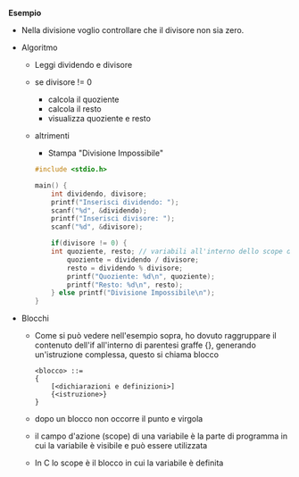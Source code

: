 **Esempio**

- Nella divisione voglio controllare che il divisore non sia zero.

- Algoritmo

  - Leggi dividendo e divisore

  - se divisore != 0

    - calcola il quoziente
    - calcola il resto
    - visualizza quoziente e resto

  - altrimenti

    - Stampa "Divisione Impossibile"

    ```c
    #include <stdio.h>
    
    main() {
    	int dividendo, divisore;
    	printf("Inserisci dividendo: ");
    	scanf("%d", &dividendo);
    	printf("Inserisci divisore: ");
    	scanf("%d", &divisore);
    
    	if(divisore != 0) {
        int quoziente, resto; // variabili all'interno dello scope del blocco
    		quoziente = dividendo / divisore;
    		resto = dividendo % divisore;
    		printf("Quoziente: %d\n", quoziente);
    		printf("Resto: %d\n", resto);
    	} else printf("Divisione Impossibile\n");
    }
    ```

    

- Blocchi

  - Come si può vedere nell'esempio sopra, ho dovuto raggruppare il contenuto dell'if all'interno di parentesi graffe {}, generando un'istruzione complessa, questo si chiama blocco

    ```
    <blocco> ::=
    {
    	[<dichiarazioni e definizioni>]
    	{<istruzione>}
    }
    ```

  - dopo un blocco non occorre il punto e virgola

  - il campo d'azione (scope) di una variabile è la parte di programma in cui la variabile è visibile e può essere utilizzata

  - In C lo scope è il blocco in cui la variabile è definita